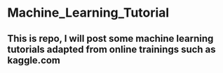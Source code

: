 # Machine_Learning_Tutorial

## This is repo, I will post some machine learning tutorials adapted from online trainings such as kaggle.com
